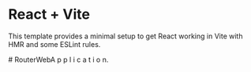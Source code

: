 # React + Vite

This template provides a minimal setup to get React working in Vite with HMR and some ESLint rules.


#   R o u t e r W e b A p p l i c a t i o n.
 
 
